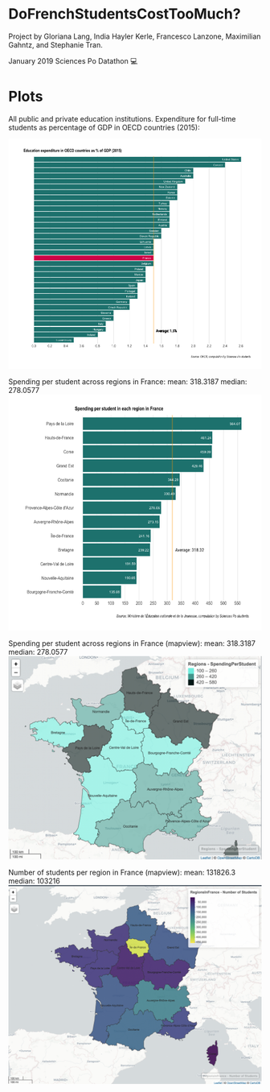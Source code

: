 # DoFrenchStudentsCostTooMuch?

Project by Gloriana Lang, India Hayler Kerle, Francesco Lanzone, Maximilian Gahntz, and Stephanie Tran. 

January 2019 Sciences Po Datathon 💻

# Plots
All public and private education institutions. Expenditure for full-time students as percentage of GDP in OECD countries (2015):

![Plot](https://github.com/transteph/DoFrenchStudentsCostTooMuch/blob/master/oecdEdu.png?raw=true "Education expenditure in OECD countries as % of GDP (2015)")

Spending per student across regions in France:
mean:   318.3187
median: 278.0577
![Plot](https://github.com/transteph/DoFrenchStudentsCostTooMuch/blob/master/frRegionsSpendingPerStudent.png?raw=true "Spending per student in each region in France")

Spending per student across regions in France (mapview):
mean:   318.3187
median: 278.0577
![Plot](https://github.com/transteph/DoFrenchStudentsCostTooMuch/blob/master/mapSpend.png?raw=true "Spending per student in each region in France (mapview)")

Number of students per region in France (mapview):
mean:   131826.3
median: 103216
![Plot](https://github.com/transteph/DoFrenchStudentsCostTooMuch/blob/master/mapStudents.png?raw=true "Number of students per region in France")

